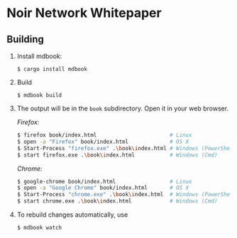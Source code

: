 # Noir Network Whitepaper

## Building

1.  Install mdbook:

    ```
    $ cargo install mdbook
    ```

2.  Build

    ```
    $ mdbook build
    ```

3.  The output will be in the `book` subdirectory. Open it in your web browser.

    _Firefox:_

    ```bash
    $ firefox book/index.html                       # Linux
    $ open -a "Firefox" book/index.html             # OS X
    $ Start-Process "firefox.exe" .\book\index.html # Windows (PowerShell)
    $ start firefox.exe .\book\index.html           # Windows (Cmd)
    ```

    _Chrome:_

    ```bash
    $ google-chrome book/index.html                 # Linux
    $ open -a "Google Chrome" book/index.html       # OS X
    $ Start-Process "chrome.exe" .\book\index.html  # Windows (PowerShell)
    $ start chrome.exe .\book\index.html            # Windows (Cmd)
    ```

4.  To rebuild changes automatically, use

    ```
    $ mdbook watch
    ```
